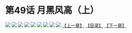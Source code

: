 # 第49话 月黑风高（上）
![](https://mhpic.xiaomingtaiji.net/comic/D/斗破苍穹拆分版/49话/1.jpg-zymk.middle.webp)
![](https://mhpic.xiaomingtaiji.net/comic/D/斗破苍穹拆分版/49话/2.jpg-zymk.middle.webp)
![](https://mhpic.xiaomingtaiji.net/comic/D/斗破苍穹拆分版/49话/3.jpg-zymk.middle.webp)
![](https://mhpic.xiaomingtaiji.net/comic/D/斗破苍穹拆分版/49话/4.jpg-zymk.middle.webp)
![](https://mhpic.xiaomingtaiji.net/comic/D/斗破苍穹拆分版/49话/5.jpg-zymk.middle.webp)
![](https://mhpic.xiaomingtaiji.net/comic/D/斗破苍穹拆分版/49话/6.jpg-zymk.middle.webp)
![](https://mhpic.xiaomingtaiji.net/comic/D/斗破苍穹拆分版/49话/7.jpg-zymk.middle.webp)
![](https://mhpic.xiaomingtaiji.net/comic/D/斗破苍穹拆分版/49话/8.jpg-zymk.middle.webp)
![](https://mhpic.xiaomingtaiji.net/comic/D/斗破苍穹拆分版/49话/9.jpg-zymk.middle.webp)
[【上一章】](./48.md)
[【目录】](./README.md)
[【下一章】](./50.md)
